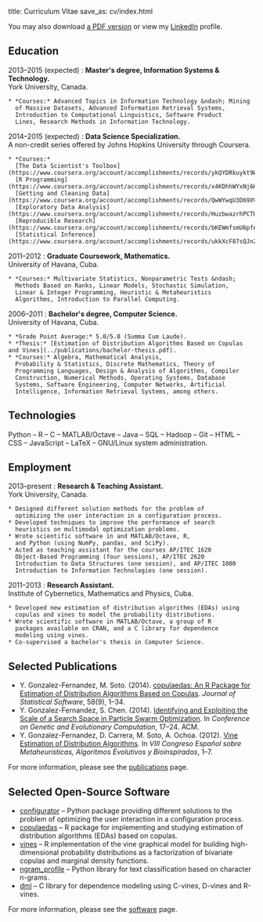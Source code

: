 title: Curriculum Vitae
save_as: cv/index.html

You may also download
[a PDF version]({attach}yasser_gonzalez.pdf "Yasser Gonzalez — Curriculum Vitae")
or view my [LinkedIn](https://linkedin.com/in/yasserglez) profile.

## Education

2013&ndash;2015 (expected)
:   **Master's degree, Information Systems & Technology.**<br>
    York University, Canada.

    * *Courses:* Advanced Topics in Information Technology &ndash; Mining
      of Massive Datasets, Advanced Information Retrieval Systems,
      Introduction to Computational Linguistics, Software Product
      Lines, Research Methods in Information Technology.

2014&ndash;2015 (expected)
:   **Data Science Specialization.**<br>
    A non-credit series offered by Johns Hopkins University through Coursera.

    * *Courses:*
      [The Data Scientist's Toolbox](https://www.coursera.org/account/accomplishments/records/ykQYDRkuykt9WWr7),
      [R Programming](https://www.coursera.org/account/accomplishments/records/x4KDhhWYxNj6HG2t),
      [Getting and Cleaning Data](https://www.coursera.org/account/accomplishments/records/QwWYwqU3D69XVpvd),
      [Exploratory Data Analysis](https://www.coursera.org/account/accomplishments/records/HuzbwazrhPCTHMrX),
      [Reproducible Research](https://www.coursera.org/account/accomplishments/records/bKEWmfsmU6pfA2V6),
      [Statistical Inference](https://www.coursera.org/account/accomplishments/records/ukkXcF87sQJn27f3).

2011&ndash;2012
:   **Graduate Coursework, Mathematics.**<br>
    University of Havana, Cuba.

    * *Courses:* Multivariate Statistics, Nonparametric Tests &ndash;
      Methods Based on Ranks, Linear Models, Stochastic Simulation,
      Linear & Integer Programming, Heuristic & Metaheuristics
      Algorithms, Introduction to Parallel Computing.

2006&ndash;2011
:   **Bachelor's degree, Computer Science.**<br>
    University of Havana, Cuba.

    * *Grade Point Average:* 5.0/5.0 (Summa Cum Laude).
    * *Thesis:* [Estimation of Distribution Algorithms Based on Copulas and Vines](../publications/bachelor-thesis.pdf).
    * *Courses:* Algebra, Mathematical Analysis,
      Probability & Statistics, Discrete Mathematics, Theory of
      Programming Languages, Design & Analysis of Algorithms, Compiler
      Construction, Numerical Methods, Operating Systems, Database
      Systems, Software Engineering, Computer Networks, Artificial
      Intelligence, Information Retrieval Systems, among others.

## Technologies

Python &ndash; R &ndash; C &ndash; MATLAB/Octave &ndash; Java &ndash; SQL &ndash; Hadoop &ndash; Git &ndash;
HTML &ndash; CSS &ndash; JavaScript &ndash; LaTeX &ndash; GNU/Linux system administration.

## Employment

2013&ndash;present
:   **Research & Teaching Assistant.**<br>
    York University, Canada.

    * Designed different solution methods for the problem of
      optimizing the user interaction in a configuration process.
    * Developed techniques to improve the performance of search
      heuristics on multimodal optimization problems.
    * Wrote scientific software in and MATLAB/Octave, R,
      and Python (using NumPy, pandas, and SciPy).
    * Acted as teaching assistant for the courses AP/ITEC 1620
      Object-Based Programming (four sessions), AP/ITEC 2620
      Introduction to Data Structures (one session), and AP/ITEC 1000
      Introduction to Information Technologies (one session).

2011&ndash;2013
:   **Research Assistant.**<br>
    Institute of Cybernetics, Mathematics and Physics, Cuba.

    * Developed new estimation of distribution algorithms (EDAs) using
      copulas and vines to model the probability distributions.
    * Wrote scientific software in MATLAB/Octave, a group of R
      packages available on CRAN, and a C library for dependence
      modeling using vines.
    * Co-supervised a bachelor's thesis in Computer Science.

## Selected Publications

* Y. Gonzalez-Fernandez, M. Soto. (2014).
  [copulaedas: An R Package for Estimation of Distribution Algorithms Based on Copulas](http://www.jstatsoft.org/v58/i09/paper).
  *Journal of Statistical Software*, 58(9), 1&ndash;34.
* Y. Gonzalez-Fernandez, S. Chen. (2014).
  [Identifying and Exploiting the Scale of a Search Space in Particle Swarm Optimization](http://doi.acm.org/10.1145/2576768.2598280).
  In *Conference on Genetic and Evolutionary Computation*, 17&ndash;24. ACM.
* Y. Gonzalez-Fernandez, D. Carrera, M. Soto, A. Ochoa. (2012).
  [Vine Estimation of Distribution Algorithms](http://simd.albacete.org/maeb2012/papers/paper_99.pdf).
  In *VIII Congreso Español sobre Metaheurísticas, Algoritmos Evolutivos y Bioinspirados*, 1&ndash;7.

For more information, please see the [publications](/publications/) page.

## Selected Open-Source Software

* [configurator](https://github.com/yasserglez/configurator) &ndash;
  Python package providing different solutions to the problem of
  optimizing the user interaction in a configuration process.
* [copulaedas](https://github.com/yasserglez/copulaedas)
  &ndash; R package for implementing and studying estimation of
  distribution algorithms (EDAs) based on copulas.
* [vines](https://github.com/yasserglez/vines) &ndash; R implementation
  of the vine graphical model for building high-dimensional
  probability distributions as a factorization of bivariate copulas
  and marginal density functions.
* [ngram_profile](https://github.com/yasserglez/ngram_profile)
  &ndash; Python library for text classification based on character n-grams.
* [dml](https://github.com/yasserglez/dml) &ndash; C library for dependence
  modeling using C-vines, D-vines and R-vines.

For more information, please see the [software](/software/) page.
